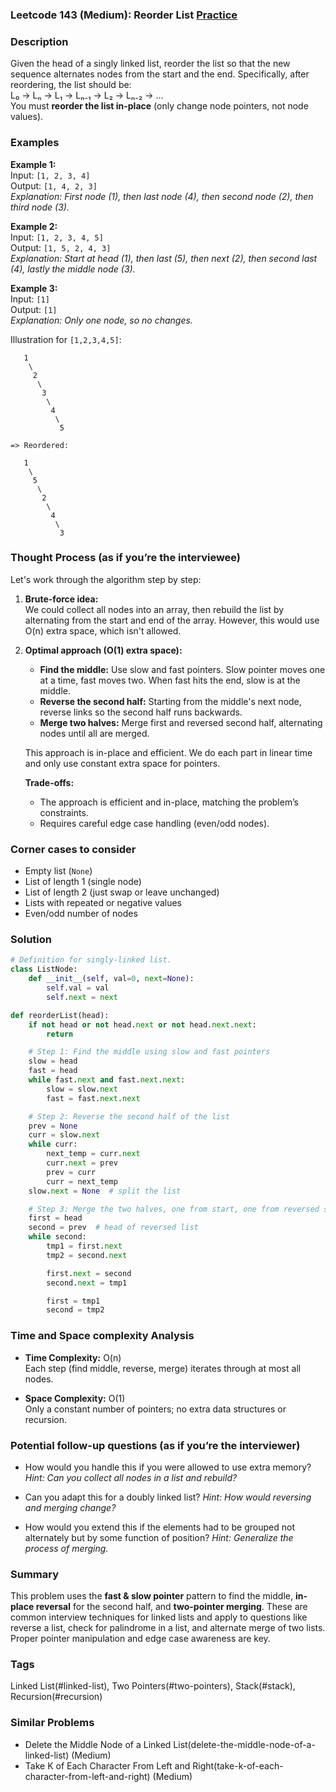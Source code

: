 ### Leetcode 143 (Medium): Reorder List [Practice](https://leetcode.com/problems/reorder-list)

### Description  
Given the head of a singly linked list, reorder the list so that the new sequence alternates nodes from the start and the end. Specifically, after reordering, the list should be:  
L₀ → Lₙ → L₁ → Lₙ₋₁ → L₂ → Lₙ₋₂ → …  
You must **reorder the list in-place** (only change node pointers, not node values).

### Examples  

**Example 1:**  
Input: `[1, 2, 3, 4]`  
Output: `[1, 4, 2, 3]`  
*Explanation: First node (1), then last node (4), then second node (2), then third node (3).*

**Example 2:**  
Input: `[1, 2, 3, 4, 5]`  
Output: `[1, 5, 2, 4, 3]`  
*Explanation: Start at head (1), then last (5), then next (2), then second last (4), lastly the middle node (3).*

**Example 3:**  
Input: `[1]`  
Output: `[1]`  
*Explanation: Only one node, so no changes.*

Illustration for `[1,2,3,4,5]`:
```
   1
    \
     2
      \
       3
        \
         4
          \
           5

=> Reordered:

   1
    \
     5
      \
       2
        \
         4
          \
           3
```

### Thought Process (as if you’re the interviewee)  
Let's work through the algorithm step by step:

1. **Brute-force idea:**  
   We could collect all nodes into an array, then rebuild the list by alternating from the start and end of the array. However, this would use O(n) extra space, which isn't allowed.

2. **Optimal approach (O(1) extra space):**  
   - **Find the middle:** Use slow and fast pointers. Slow pointer moves one at a time, fast moves two. When fast hits the end, slow is at the middle.
   - **Reverse the second half:** Starting from the middle's next node, reverse links so the second half runs backwards.
   - **Merge two halves:** Merge first and reversed second half, alternating nodes until all are merged.

   This approach is in-place and efficient. We do each part in linear time and only use constant extra space for pointers.

   **Trade-offs:**  
   - The approach is efficient and in-place, matching the problem’s constraints.
   - Requires careful edge case handling (even/odd nodes).

### Corner cases to consider  
- Empty list (`None`)
- List of length 1 (single node)
- List of length 2 (just swap or leave unchanged)
- Lists with repeated or negative values
- Even/odd number of nodes

### Solution

```python
# Definition for singly-linked list.
class ListNode:
    def __init__(self, val=0, next=None):
        self.val = val
        self.next = next

def reorderList(head):
    if not head or not head.next or not head.next.next:
        return

    # Step 1: Find the middle using slow and fast pointers
    slow = head
    fast = head
    while fast.next and fast.next.next:
        slow = slow.next
        fast = fast.next.next

    # Step 2: Reverse the second half of the list
    prev = None
    curr = slow.next
    while curr:
        next_temp = curr.next
        curr.next = prev
        prev = curr
        curr = next_temp
    slow.next = None  # split the list

    # Step 3: Merge the two halves, one from start, one from reversed second half
    first = head
    second = prev  # head of reversed list
    while second:
        tmp1 = first.next
        tmp2 = second.next

        first.next = second
        second.next = tmp1

        first = tmp1
        second = tmp2
```

### Time and Space complexity Analysis  

- **Time Complexity:** O(n)  
  Each step (find middle, reverse, merge) iterates through at most all nodes.

- **Space Complexity:** O(1)  
  Only a constant number of pointers; no extra data structures or recursion.

### Potential follow-up questions (as if you’re the interviewer)  

- How would you handle this if you were allowed to use extra memory?
  *Hint: Can you collect all nodes in a list and rebuild?*

- Can you adapt this for a doubly linked list?
  *Hint: How would reversing and merging change?*

- How would you extend this if the elements had to be grouped not alternately but by some function of position?
  *Hint: Generalize the process of merging.*

### Summary
This problem uses the **fast & slow pointer** pattern to find the middle, **in-place reversal** for the second half, and **two-pointer merging**. These are common interview techniques for linked lists and apply to questions like reverse a list, check for palindrome in a list, and alternate merge of two lists. Proper pointer manipulation and edge case awareness are key.

### Tags
Linked List(#linked-list), Two Pointers(#two-pointers), Stack(#stack), Recursion(#recursion)

### Similar Problems
- Delete the Middle Node of a Linked List(delete-the-middle-node-of-a-linked-list) (Medium)
- Take K of Each Character From Left and Right(take-k-of-each-character-from-left-and-right) (Medium)